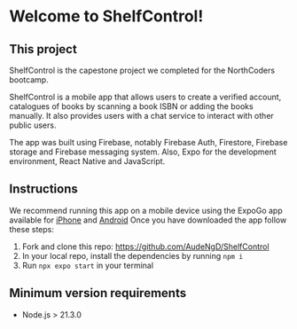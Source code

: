 # Welcome to ShelfControl!

## This project
ShelfControl is the capestone project we completed for the NorthCoders bootcamp.

ShelfControl is a mobile app that allows users to create a verified account, catalogues of books by scanning a book ISBN or adding the books manually.
It also provides users with a chat service to interact with other public users.

The app was built using Firebase, notably Firebase Auth, Firestore, Firebase storage and Firebase messaging system. 
Also, Expo for the development environment, React Native and JavaScript.

## Instructions
We recommend running this app on a mobile device using the ExpoGo app available for [iPhone](https://apps.apple.com/us/app/expo-go/id982107779) and [Android](https://play.google.com/store/apps/details?id=host.exp.exponent&hl=en&gl=US)
Once you have downloaded the app follow these steps:
1. Fork and clone this repo: https://github.com/AudeNgD/ShelfControl
2. In your local repo, install the dependencies by running `npm i`
3. Run `npx expo start` in your terminal

## Minimum version requirements
- Node.js > 21.3.0
